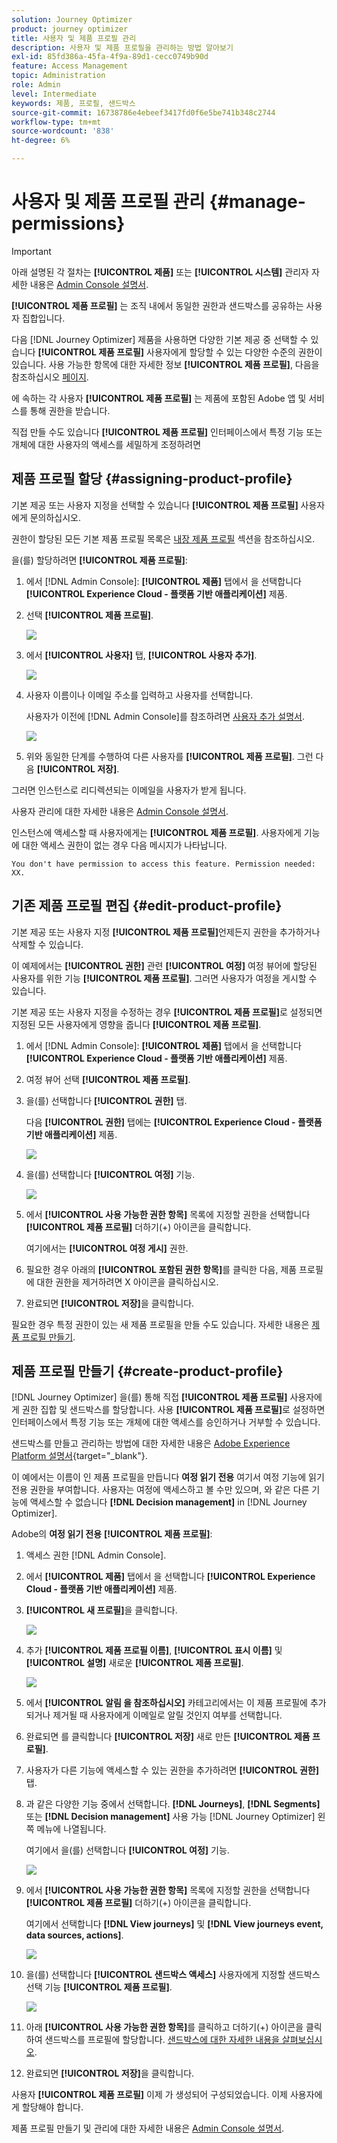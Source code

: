 ```yaml
---
solution: Journey Optimizer
product: journey optimizer
title: 사용자 및 제품 프로필 관리
description: 사용자 및 제품 프로필을 관리하는 방법 알아보기
exl-id: 85fd386a-45fa-4f9a-89d1-cecc0749b90d
feature: Access Management
topic: Administration
role: Admin
level: Intermediate
keywords: 제품, 프로필, 샌드박스
source-git-commit: 16738786e4ebeef3417fd0f6e5be741b348c2744
workflow-type: tm+mt
source-wordcount: '838'
ht-degree: 6%

---
```


# 사용자 및 제품 프로필 관리 {#manage-permissions}

>[!IMPORTANT]
>
> 아래 설명된 각 절차는 **[!UICONTROL 제품]** 또는 **[!UICONTROL 시스템]** 관리자 자세한 내용은 [Admin Console 설명서](https://helpx.adobe.com/enterprise/admin-guide.html/enterprise/using/admin-roles.ug.html).

**[!UICONTROL 제품 프로필]** 는 조직 내에서 동일한 권한과 샌드박스를 공유하는 사용자 집합입니다.

다음 [!DNL Journey Optimizer] 제품을 사용하면 다양한 기본 제공 중 선택할 수 있습니다 **[!UICONTROL 제품 프로필]** 사용자에게 할당할 수 있는 다양한 수준의 권한이 있습니다. 사용 가능한 항목에 대한 자세한 정보 **[!UICONTROL 제품 프로필]**, 다음을 참조하십시오 [페이지](ootb-product-profiles.md).

에 속하는 각 사용자 **[!UICONTROL 제품 프로필]** 는 제품에 포함된 Adobe 앱 및 서비스를 통해 권한을 받습니다.

직접 만들 수도 있습니다 **[!UICONTROL 제품 프로필]** 인터페이스에서 특정 기능 또는 개체에 대한 사용자의 액세스를 세밀하게 조정하려면

## 제품 프로필 할당 {#assigning-product-profile}

기본 제공 또는 사용자 지정을 선택할 수 있습니다 **[!UICONTROL 제품 프로필]** 사용자에게 문의하십시오.

권한이 할당된 모든 기본 제품 프로필 목록은 [내장 제품 프로필](ootb-product-profiles.md) 섹션을 참조하십시오.

을(를) 할당하려면 **[!UICONTROL 제품 프로필]**:

1. 에서 [!DNL Admin Console]: **[!UICONTROL 제품]** 탭에서 을 선택합니다 **[!UICONTROL Experience Cloud - 플랫폼 기반 애플리케이션]** 제품.

1. 선택 **[!UICONTROL 제품 프로필]**.

   ![](assets/do-not-localize/access_control_2.png)

1. 에서 **[!UICONTROL 사용자]** 탭, **[!UICONTROL 사용자 추가]**.

   ![](assets/do-not-localize/access_control_3.png)

1. 사용자 이름이나 이메일 주소를 입력하고 사용자를 선택합니다.

   사용자가 이전에 [!DNL Admin Console]를 참조하려면 [사용자 추가 설명서](https://helpx.adobe.com/enterprise/admin-guide.html/enterprise/using/manage-users-individually.ug.html#add-users).

   ![](assets/do-not-localize/access_control_4.png)

1. 위와 동일한 단계를 수행하여 다른 사용자를 **[!UICONTROL 제품 프로필]**. 그런 다음 **[!UICONTROL 저장]**.

그러면 인스턴스로 리디렉션되는 이메일을 사용자가 받게 됩니다.

사용자 관리에 대한 자세한 내용은 [Admin Console 설명서](https://helpx.adobe.com/enterprise/admin-guide.html/enterprise/using/manage-users-individually.ug.html).

인스턴스에 액세스할 때 사용자에게는 **[!UICONTROL 제품 프로필]**. 사용자에게 기능에 대한 액세스 권한이 없는 경우 다음 메시지가 나타납니다.

`You don't have permission to access this feature. Permission needed: XX.`

## 기존 제품 프로필 편집 {#edit-product-profile}

기본 제공 또는 사용자 지정 **[!UICONTROL 제품 프로필]**&#x200B;언제든지 권한을 추가하거나 삭제할 수 있습니다.

이 예제에서는 **[!UICONTROL 권한]** 관련 **[!UICONTROL 여정]** 여정 뷰어에 할당된 사용자를 위한 기능 **[!UICONTROL 제품 프로필]**. 그러면 사용자가 여정을 게시할 수 있습니다.

기본 제공 또는 사용자 지정을 수정하는 경우 **[!UICONTROL 제품 프로필]**&#x200B;로 설정되면 지정된 모든 사용자에게 영향을 줍니다 **[!UICONTROL 제품 프로필]**.

1. 에서 [!DNL Admin Console]: **[!UICONTROL 제품]** 탭에서 을 선택합니다 **[!UICONTROL Experience Cloud - 플랫폼 기반 애플리케이션]** 제품.

1. 여정 뷰어 선택 **[!UICONTROL 제품 프로필]**.

1. 을(를) 선택합니다 **[!UICONTROL 권한]** 탭.

   다음 **[!UICONTROL 권한]** 탭에는 **[!UICONTROL Experience Cloud - 플랫폼 기반 애플리케이션]** 제품.

   ![](assets/do-not-localize/access_control_5.png)

1. 을(를) 선택합니다 **[!UICONTROL 여정]** 기능.

   ![](assets/do-not-localize/access_control_6.png)

1. 에서 **[!UICONTROL 사용 가능한 권한 항목]** 목록에 지정할 권한을 선택합니다 **[!UICONTROL 제품 프로필]** 더하기(+) 아이콘을 클릭합니다.

   여기에서는 **[!UICONTROL 여정 게시]** 권한.

1. 필요한 경우 아래의 **[!UICONTROL 포함된 권한 항목]**&#x200B;를 클릭한 다음, 제품 프로필에 대한 권한을 제거하려면 X 아이콘을 클릭하십시오.

1. 완료되면 **[!UICONTROL 저장]**&#x200B;을 클릭합니다.

필요한 경우 특정 권한이 있는 새 제품 프로필을 만들 수도 있습니다. 자세한 내용은 [제품 프로필 만들기](#create-product-profile).

## 제품 프로필 만들기 {#create-product-profile}

[!DNL Journey Optimizer] 을(를) 통해 직접 **[!UICONTROL 제품 프로필]** 사용자에게 권한 집합 및 샌드박스를 할당합니다. 사용 **[!UICONTROL 제품 프로필]**&#x200B;로 설정하면 인터페이스에서 특정 기능 또는 개체에 대한 액세스를 승인하거나 거부할 수 있습니다.

샌드박스를 만들고 관리하는 방법에 대한 자세한 내용은 [Adobe Experience Platform 설명서](https://experienceleague.adobe.com/docs/experience-platform/sandbox/ui/user-guide.html?lang=ko-KR){target="_blank"}.

이 예에서는 이름이 인 제품 프로필을 만듭니다 **여정 읽기 전용** 여기서 여정 기능에 읽기 전용 권한을 부여합니다. 사용자는 여정에 액세스하고 볼 수만 있으며, 와 같은 다른 기능에 액세스할 수 없습니다 **[!DNL  Decision management]** in [!DNL Journey Optimizer].

Adobe의 **여정 읽기 전용** **[!UICONTROL 제품 프로필]**:

1. 액세스 권한 [!DNL Admin Console].

1. 에서 **[!UICONTROL 제품]** 탭에서 을 선택합니다 **[!UICONTROL Experience Cloud - 플랫폼 기반 애플리케이션]** 제품.

1. **[!UICONTROL 새 프로필]**&#x200B;을 클릭합니다.

   ![](assets/do-not-localize/access_control_9.png)

1. 추가 **[!UICONTROL 제품 프로필 이름]**, **[!UICONTROL 표시 이름]** 및 **[!UICONTROL 설명]** 새로운 **[!UICONTROL 제품 프로필]**.

   ![](assets/do-not-localize/access_control_10.png)

1. 에서 **[!UICONTROL 알림 을 참조하십시오]** 카테고리에서는 이 제품 프로필에 추가되거나 제거될 때 사용자에게 이메일로 알릴 것인지 여부를 선택합니다.

1. 완료되면 를 클릭합니다 **[!UICONTROL 저장]** 새로 만든 **[!UICONTROL 제품 프로필]**.

1. 사용자가 다른 기능에 액세스할 수 있는 권한을 추가하려면 **[!UICONTROL 권한]** 탭.

1. 과 같은 다양한 기능 중에서 선택합니다. **[!DNL Journeys]**, **[!DNL Segments]** 또는 **[!DNL Decision management]** 사용 가능 [!DNL Journey Optimizer] 왼쪽 메뉴에 나열됩니다.

   여기에서 을(를) 선택합니다 **[!UICONTROL 여정]** 기능.

   ![](assets/do-not-localize/access_control_11.png)

1. 에서 **[!UICONTROL 사용 가능한 권한 항목]** 목록에 지정할 권한을 선택합니다 **[!UICONTROL 제품 프로필]** 더하기(+) 아이콘을 클릭합니다.

   여기에서 선택합니다 **[!DNL View journeys]** 및 **[!DNL View journeys event, data sources, actions]**.

   ![](assets/do-not-localize/access_control_12.png)

1. 을(를) 선택합니다 **[!UICONTROL 샌드박스 액세스]** 사용자에게 지정할 샌드박스 선택 기능 **[!UICONTROL 제품 프로필]**.

   ![](assets/do-not-localize/access_control_13.png)

1. 아래 **[!UICONTROL 사용 가능한 권한 항목]**&#x200B;를 클릭하고 더하기(+) 아이콘을 클릭하여 샌드박스를 프로필에 할당합니다. [샌드박스에 대한 자세한 내용을 살펴보십시오](sandboxes.md).

1. 완료되면 **[!UICONTROL 저장]**&#x200B;을 클릭합니다.

사용자 **[!UICONTROL 제품 프로필]** 이제 가 생성되어 구성되었습니다. 이제 사용자에게 할당해야 합니다.

제품 프로필 만들기 및 관리에 대한 자세한 내용은 [Admin Console 설명서](https://helpx.adobe.com/enterprise/admin-guide.html/enterprise/using/manage-product-profiles.ug.html).
